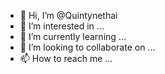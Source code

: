 - 👋 Hi, I’m @Quintynethai
- 👀 I’m interested in ...
- 🌱 I’m currently learning ...
- 💞️ I’m looking to collaborate on ...
- 📫 How to reach me ...

<!---
Quintynethai/Quintynethai is a ✨ special ✨ repository because its `README.md` (this file) appears on your GitHub profile.
You can click the Preview link to take a look at your changes.
--->
